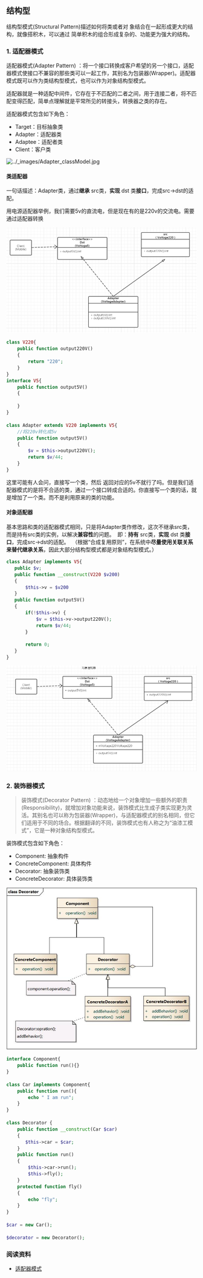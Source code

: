 ## 结构型

结构型模式(Structural Pattern)描述如何将类或者对 象结合在一起形成更大的结构，就像搭积木，可以通过 简单积木的组合形成复杂的、功能更为强大的结构。 

### 1. 适配器模式

适配器模式(Adapter Pattern) ：将一个接口转换成客户希望的另一个接口，适配器模式使接口不兼容的那些类可以一起工作，其别名为包装器(Wrapper)。适配器模式既可以作为类结构型模式，也可以作为对象结构型模式。 

适配器就是一种适配中间件，它存在于不匹配的二者之间，用于连接二者，将不匹配变得匹配，简单点理解就是平常所见的转接头，转换器之类的存在。

适配器模式包含如下角色：

- Target：目标抽象类
- Adapter：适配器类
- Adaptee：适配者类
- Client：客户类

![../_images/Adapter_classModel.jpg](http://design-patterns.readthedocs.io/zh_CN/latest/_images/Adapter_classModel.jpg) 

#### 类适配器

一句话描述：Adapter类，通过**继承** src类，**实现** dst 类**接口**，完成src->dst的适配。

用电源适配器举例，我们需要5v的直流电，但是现在有的是220v的交流电。需要通过适配器转换

![è¿éåå¾çæè¿°](../MQ/images/20161018130024488) 

```php
class V220{
    public function output220V()
    {
        return "220";
    }
}
interface V5{
    public function output5V()
    {
        
    }
}

class Adapter extends V220 implements V5{
    //将220v转化成5v
    public function output5V()
    {
        $v = $this->output220V();
        return $v/44;
    }
}

```

这里可能有人会问，直接写一个类，然后 返回对应的5v不就行了吗。但是我们适配器模式的是将不合适的类，通过一个接口转成合适的。你直接写一个类的话，就是增加了一个类。而不是利用原来的类的功能。

#### 对象适配器

基本思路和类的适配器模式相同，只是将Adapter类作修改，这次不继承src类，而是持有src类的实例，以解决**兼容性**的问题。  即：**持有** src类，**实现** dst 类**接口**，完成src->dst的适配。  （根据“合成复用原则”，在系统中**尽量使用关联关系来替代继承关系**，因此大部分结构型模式都是对象结构型模式。） 

 ```php
class Adapter implements V5{
    public $v;
    public function __construct(V220 $v200)
    {
        $this->v = $v200
    }
    public function output5V()
    {
        if(!$this->v) {
            $v = $this->v->output220V();
            return $v/44;
        }
       
        return 0;
    }
}
 ```

![è¿éåå¾çæè¿°](../MQ/images/20161018144117548) 

### 2. 装饰器模式

> 装饰模式(Decorator Pattern) ：动态地给一个对象增加一些额外的职责(Responsibility)，就增加对象功能来说，装饰模式比生成子类实现更为灵活。其别名也可以称为包装器(Wrapper)，与适配器模式的别名相同，但它们适用于不同的场合。根据翻译的不同，装饰模式也有人称之为“油漆工模式”，它是一种对象结构型模式。 

装饰模式包含如下角色：

- Component: 抽象构件
- ConcreteComponent: 具体构件
- Decorator: 抽象装饰类
- ConcreteDecorator: 具体装饰类

![../_images/Decorator.jpg](../MQ/images/Decorator.jpg) 



```php
interface Component{
    public function run(){}
}

class Car implements Component{
    public function run(){
        echo " I am run";
    }
}

class Decorator {
    public function __construct(Car $car)
    {
       $this->car = $car;
    }
    public function run()
    {
        $this->car->run();
        $this->fly();
    }
    protected function fly()
    {
        echo "fly";
    }
}

$car = new Car();

$decorator = new Decorator();

```



### 阅读资料

- [适配器模式](https://blog.csdn.net/zxt0601/article/details/52848004)
